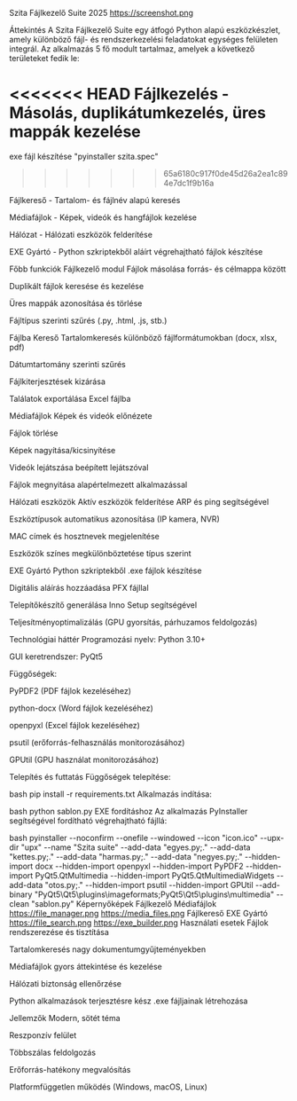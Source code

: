 Szita Fájlkezelő Suite 2025
https://screenshot.png

Áttekintés
A Szita Fájlkezelő Suite egy átfogó Python alapú eszközkészlet, amely különböző fájl- és rendszerkezelési feladatokat egységes felületen integrál. Az alkalmazás 5 fő modult tartalmaz, amelyek a következő területeket fedik le:

<<<<<<< HEAD
Fájlkezelés - Másolás, duplikátumkezelés, üres mappák kezelése
=======
exe fájl készítése "pyinstaller szita.spec"     
>>>>>>> 65a6180c917f0de45d26a2ea1c894e7dc1f9b16a

Fájlkereső - Tartalom- és fájlnév alapú keresés

Médiafájlok - Képek, videók és hangfájlok kezelése

Hálózat - Hálózati eszközök felderítése

EXE Gyártó - Python szkriptekből aláírt végrehajtható fájlok készítése

Főbb funkciók
Fájlkezelő modul
Fájlok másolása forrás- és célmappa között

Duplikált fájlok keresése és kezelése

Üres mappák azonosítása és törlése

Fájltípus szerinti szűrés (.py, .html, .js, stb.)

Fájlba Kereső
Tartalomkeresés különböző fájlformátumokban (docx, xlsx, pdf)

Dátumtartomány szerinti szűrés

Fájlkiterjesztések kizárása

Találatok exportálása Excel fájlba

Médiafájlok
Képek és videók előnézete

Fájlok törlése

Képek nagyítása/kicsinyítése

Videók lejátszása beépített lejátszóval

Fájlok megnyitása alapértelmezett alkalmazással

Hálózati eszközök
Aktív eszközök felderítése ARP és ping segítségével

Eszköztípusok automatikus azonosítása (IP kamera, NVR)

MAC címek és hosztnevek megjelenítése

Eszközök színes megkülönböztetése típus szerint

EXE Gyártó
Python szkriptekből .exe fájlok készítése

Digitális aláírás hozzáadása PFX fájllal

Telepítőkészítő generálása Inno Setup segítségével

Teljesítményoptimalizálás (GPU gyorsítás, párhuzamos feldolgozás)

Technológiai háttér
Programozási nyelv: Python 3.10+

GUI keretrendszer: PyQt5

Függőségek:

PyPDF2 (PDF fájlok kezeléséhez)

python-docx (Word fájlok kezeléséhez)

openpyxl (Excel fájlok kezeléséhez)

psutil (erőforrás-felhasználás monitorozásához)

GPUtil (GPU használat monitorozásához)

Telepítés és futtatás
Függőségek telepítése:

bash
pip install -r requirements.txt
Alkalmazás indítása:

bash
python sablon.py
EXE fordításhoz
Az alkalmazás PyInstaller segítségével fordítható végrehajtható fájllá:

bash
pyinstaller --noconfirm --onefile --windowed --icon "icon.ico" --upx-dir "upx" --name "Szita suite" --add-data "egyes.py;." --add-data "kettes.py;." --add-data "harmas.py;." --add-data "negyes.py;." --hidden-import docx --hidden-import openpyxl --hidden-import PyPDF2 --hidden-import PyQt5.QtMultimedia --hidden-import PyQt5.QtMultimediaWidgets --add-data "otos.py;." --hidden-import psutil --hidden-import GPUtil --add-binary "PyQt5\Qt5\plugins\imageformats;PyQt5\Qt5\plugins\multimedia" --clean "sablon.py"
Képernyőképek
Fájlkezelő	Médiafájlok
https://file_manager.png	https://media_files.png
Fájlkereső	EXE Gyártó
https://file_search.png	https://exe_builder.png
Használati esetek
Fájlok rendszerezése és tisztítása

Tartalomkeresés nagy dokumentumgyűjteményekben

Médiafájlok gyors áttekintése és kezelése

Hálózati biztonság ellenőrzése

Python alkalmazások terjesztésre kész .exe fájljainak létrehozása

Jellemzők
Modern, sötét téma

Reszponzív felület

Többszálas feldolgozás

Erőforrás-hatékony megvalósítás

Platformfüggetlen működés (Windows, macOS, Linux)

